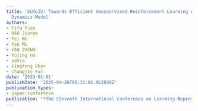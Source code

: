 ```yaml
---
title: 'EUCLID: Towards Efficient Unsupervised Reinforcement Learning with Multi-choice
  Dynamics Model'
authors:
- Yifu Yuan
- HAO Jianye
- Fei Ni
- Yao Mu
- YAN ZHENG
- Yujing Hu
- admin
- Yingfeng Chen
- Changjie Fan
date: '2023-01-01'
publishDate: '2025-04-26T09:31:01.912808Z'
publication_types:
- paper-conference
publication: '*The Eleventh International Conference on Learning Representations*'
---
```

